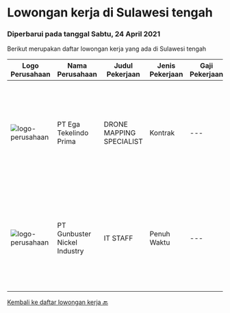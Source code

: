 
  # Lowongan kerja di Sulawesi tengah

  ### Diperbarui pada tanggal Sabtu, 24 April 2021

  Berikut merupakan daftar lowongan kerja yang ada di Sulawesi tengah

  |Logo Perusahaan | Nama Perusahaan | Judul Pekerjaan | Jenis Pekerjaan | Gaji Pekerjaan | Lokasi | Deskripsi | Tanggal diunggah | Pranala |
  | -------------- | --------------- | --------------- | --------- | --------- | -------------- | ------- | ----------- | ----------- |
  |![logo-perusahaan](https://image-service-cdn.seek.com.au/6d7bad54d4e7c9c60cf5785ff8cf959868a79d4c/ee4dce1061f3f616224767ad58cb2fc751b8d2dc)|PT Ega Tekelindo Prima|DRONE MAPPING SPECIALIST|Kontrak|---|Sulawesi Tengah|Responsibilities: Able to operate drone for mapping area of Exploration and Production Experienced with mining software (Surpac, Whittle, Mine Sched,...|Sabtu, 17 April 2021|https://www.jobstreet.co.id/id/job/drone-mapping-specialist-3509937?token=0~b0d90d09-dd61-4696-9421-a4400b82689a&sectionRank=1&jobId=jobstreet-id-job-3509937|
|![logo-perusahaan](https://image-service-cdn.seek.com.au/399a787b49eb009fd534a6713d71292a1ef19fe1/ee4dce1061f3f616224767ad58cb2fc751b8d2dc)|PT Gunbuster Nickel Industry|IT STAFF|Penuh Waktu|---|Sulawesi Tengah|Kualifikasi: D3 Teknologi Informatika, Sistem Informatika / sejenis Minimal 1 Tahun di bidang yang sama Usia minimal 23-30 Tahun Memiliki Kemampuan...|Selasa, 30 Maret 2021|https://www.jobstreet.co.id/id/job/it-staff-3494599?token=0~b0d90d09-dd61-4696-9421-a4400b82689a&sectionRank=2&jobId=jobstreet-id-job-3494599|


  [Kembali ke daftar lowongan kerja 🔙](../README.md#daftar-lowongan-kerja)
  
